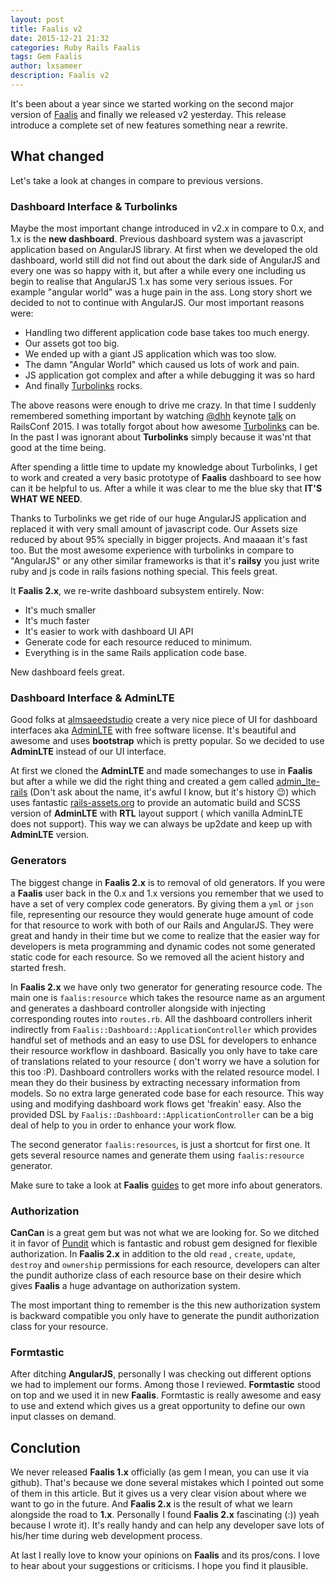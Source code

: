 ```yaml
---
layout: post
title: Faalis v2
date: 2015-12-21 21:32
categories: Ruby Rails Faalis
tags: Gem Faalis
author: lxsameer
description: Faalis v2
---
```


It's been about a year since we started working on the second major version of
[Faalis](http://faalis.io) and finally we released v2 yesterday. This release introduce
a complete set of new features something near a rewrite.

## What changed
Let's take a look at changes in compare to previous versions.

### Dashboard Interface & Turbolinks
Maybe the most important change introduced in v2.x in compare to 0.x, and 1.x is the
**new dashboard**. Previous dashboard system was a javascript application based on
AngularJS library. At first when we developed the old dashboard, world still did not
find out about the dark side of AngularJS and every one was so happy with it, but after
a while every one including us begin to realise that AngularJS 1.x has some very serious
issues. For example "angular world" was a huge pain in the ass. Long story short we decided
to not to continue with AngularJS. Our most important reasons were:

* Handling two different application code base takes too much energy.
* Our assets got too big.
* We ended up with a giant JS application which was too slow.
* The damn "Angular World" which caused us lots of work and pain.
* JS application got complex and after a while debugging it was so hard
* And finally [Turbolinks](https://github.com/rails/turbolinks) rocks.

The above reasons were enough to drive me crazy. In that time I suddenly remembered something
important by watching [@dhh](http://david.heinemeierhansson.com/) keynote
[talk](https://www.youtube.com/watch?v=KJVTM7mE1Cc) on RailsConf 2015. I was totally forgot about
how awesome [Turbolinks](https://github.com/rails/turbolinks) can be. In the past I was ignorant about
**Turbolinks** simply because it was'nt that good at the time being.

After spending a little time to update my knowledge about Turbolinks, I get to work and
created a very basic prototype of **Faalis** dashboard to see how can it be helpful to us.
After a while it was clear to me the blue sky that **IT'S WHAT WE NEED**.

Thanks to Turbolinks we get ride of our huge AngularJS application and replaced it
with very small amount of javascript code. Our Assets size reduced by about 95% specially
in bigger projects. And maaaan it's fast too. But the most awesome experience with turbolinks
in compare to "AngularJS" or any other similar frameworks is that it's **railsy** you just
write ruby and js code in rails fasions nothing special. This feels great.

It **Faalis 2.x**, we re-write dashboard subsystem entirely. Now:

* It's much smaller
* It's much faster
* It's easier to work with dashboard UI API
* Generate code for each resource reduced to minimum.
* Everything is in the same Rails application code base.

New dashboard feels great.

### Dashboard Interface & AdminLTE
Good folks at [almsaeedstudio](http://www.almsaeedstudio.com) create a very nice piece of UI for dashboard
interfaces aka [AdminLTE](https://almsaeedstudio.com/preview) with free software license. It's beautiful and awesome
and uses **bootstrap** which is pretty popular. So we decided to use **AdminLTE** instead of our UI interface.

At first we cloned the **AdminLTE** and made somechanges to use in **Faalis** but after a while we did the right
thing and created a gem called [admin_lte-rails](https://github.com/Yellowen/admin_lte-rails) (Don't ask about the name,
it's awful I know, but it's history :wink:) which uses fantastic [rails-assets.org](http://rails-assets.org) to provide
an automatic build and SCSS version of **AdminLTE** with **RTL** layout support ( which vanilla AdminLTE does not support).
This way we can always be up2date and keep up with **AdminLTE** version.

### Generators
The biggest change in **Faalis 2.x** is to removal of old generators. If you were a **Faalis** user back in the 0.x and 1.x
versions you remember that we used to have a set of very complex code generators. By giving them a `yml` or `json` file,
representing our resource they would generate huge amount of code for that resource to work with both of our Rails and
AngularJS. They were great and handy in their time but we come to realize that the easier way for developers is meta programming
and dynamic codes not some generated static code for each resource. So we removed all the acient history and started fresh.

In **Faalis 2.x** we have only two generator for generating resource code. The main one is `faalis:resource` which takes the
resource name as an argument and generates a dashboard controller alongside with injecting corresponding routes into `routes.rb`.
All the dashboard controllers inherit indirectly from `Faalis::Dashboard::ApplicationController` which provides handful set of
methods and an easy to use DSL for developers to enhance their resource workflow in dashboard. Basically you only have to take
care of translations related to your resource ( don't worry we have a solution for this too :P). Dashboard controllers works
with the related resource model. I mean they do their business by extracting necessary information from models. So no extra
large generated code base for each resource. This way using and modifying dashboard work flows get 'freakin' easy. Also the provided
DSL by `Faalis::Dashboard::ApplicationController` can be a big deal of help to you in order to enhance your work flow.

The second generator `faalis:resources`, is just a shortcut for first one. It gets several resource names and generate them
using `faalis:resource` generator.

Make sure to take a look at **Faalis** [guides](http://guides.faalis.io) to get more info about generators.

### Authorization
**CanCan** is a great gem but was not what we are looking for. So we ditched it in favor of [Pundit](https://github.com/elabs/pundit)
which is fantastic and robust gem designed for flexible authorization. In **Faalis 2.x** in addition to the old
`read` , `create`, `update`, `destroy` and `ownership` permissions for each resource, developers can alter the pundit
authorize class of each resource base on their desire which gives **Faalis** a huge advantage on authorization system.

The most important thing to remember is the this new authorization system is backward compatible you only have to
generate the pundit authorization class for your resource.

### Formtastic
After ditching **AngularJS**, personally I was checking out different options we had to implement our forms. Among
those I reviewed. **Formtastic** stood on top and we used it in new **Faalis**. Formtastic is really awesome and
easy to use and extend which gives us a great opportunity to define our own input classes on demand.


## Conclution
We never released **Faalis 1.x** officially (as gem I mean, you can use it via github). That's because we done several mistakes
which I pointed out some of them in this article. But it gives us a very clear vision about where we want to go in the future. And
**Faalis 2.x** is the result of what we learn alongside the road to **1.x**. Personally I found **Faalis 2.x** fascinating (:)) yeah
because I wrote it). It's really handy and can help any developer save lots of his/her time during web development process.

At last I really love to know your opinions on **Faalis** and its pros/cons. I love to hear about your suggestions or criticisms.
I hope you find it plausible.
